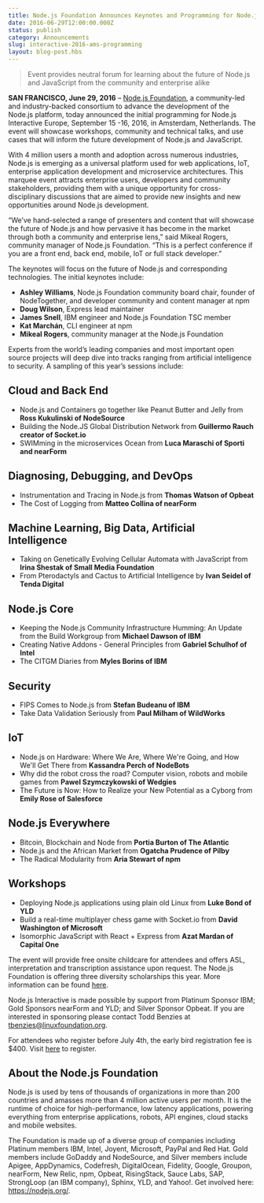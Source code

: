 ```yaml
---
title: Node.js Foundation Announces Keynotes and Programming for Node.js Interactive Europe
date: 2016-06-29T12:00:00.000Z
status: publish
category: Announcements
slug: interactive-2016-ams-programming
layout: blog-post.hbs
---
```


> Event provides neutral forum for learning about the future of Node.js and JavaScript from the community and enterprise alike

**SAN FRANCISCO, June 29, 2016** – [Node.js Foundation](https://foundation.nodejs.org/), a community-led and industry-backed consortium to advance the development of the Node.js platform, today announced the initial programming for Node.js Interactive Europe, September 15 -16, 2016, in Amsterdam, Netherlands. The event will showcase workshops, community and technical talks, and use cases that will inform the future development of Node.js and JavaScript.

With 4 million users a month and adoption across numerous industries, Node.js is emerging as a universal platform used for web applications, IoT, enterprise application development and microservice architectures. This marquee event attracts enterprise users, developers and community stakeholders, providing them with a unique opportunity for cross-disciplinary discussions that are aimed to provide new insights and new opportunities around Node.js development.

“We’ve hand-selected a range of presenters and content that will showcase the future of Node.js and how pervasive it has become in the market through both a community and enterprise lens,” said Mikeal Rogers, community manager of Node.js Foundation. “This is a perfect conference if you are a front end, back end, mobile, IoT or full stack developer.”

The keynotes will focus on the future of Node.js and corresponding technologies. The initial keynotes include:

* **Ashley Williams**, Node.js Foundation community board chair, founder of NodeTogether, and developer community and content manager at npm
* **Doug Wilson**, Express lead maintainer
* **James Snell**, IBM engineer and Node.js Foundation TSC member
* **Kat Marchán**, CLI engineer at npm
* **Mikeal Rogers**, community manager at the Node.js Foundation

Experts from the world’s leading companies and most important open source projects will deep dive into tracks ranging from artificial intelligence to security. A sampling of this year’s sessions include:

## Cloud and Back End

* Node.js and Containers go together like Peanut Butter and Jelly from **Ross Kukulinski of NodeSource**
* Building the Node.JS Global Distribution Network from **Guillermo Rauch creator of Socket.io**
* SWIMming in the microservices Ocean from **Luca Maraschi of Sporti and nearForm**

## Diagnosing, Debugging, and DevOps

* Instrumentation and Tracing in Node.js from **Thomas Watson of Opbeat**
* The Cost of Logging from **Matteo Collina of nearForm**

## Machine Learning, Big Data, Artificial Intelligence

* Taking on Genetically Evolving Cellular Automata with JavaScript from **Irina Shestak of Small Media Foundation**
* From Pterodactyls and Cactus to Artificial Intelligence by **Ivan Seidel of Tenda Digital**

## Node.js Core

* Keeping the Node.js Community Infrastructure Humming: An Update from the Build Workgroup from **Michael Dawson of IBM**
* Creating Native Addons - General Principles from **Gabriel Schulhof of Intel**
* The CITGM Diaries from **Myles Borins of IBM**

## Security

* FIPS Comes to Node.js from **Stefan Budeanu of IBM**
* Take Data Validation Seriously from **Paul Milham of WildWorks**

## IoT

* Node.js on Hardware: Where We Are, Where We're Going, and How We'll Get There from **Kassandra Perch of NodeBots**
* Why did the robot cross the road? Computer vision, robots and mobile games from **Pawel Szymczykowski of Wedgies**
* The Future is Now: How to Realize your New Potential as a Cyborg from **Emily Rose of Salesforce**

## Node.js Everywhere

* Bitcoin, Blockchain and Node from **Portia Burton of The Atlantic**
* Node.js and the African Market from **Ogatcha Prudence of Pilby**
* The Radical Modularity from **Aria Stewart of npm**

## Workshops

* Deploying Node.js applications using plain old Linux from **Luke Bond of YLD**
* Build a real-time multiplayer chess game with Socket.io from **David Washington of Microsoft**
* Isomorphic JavaScript with React + Express from **Azat Mardan of Capital One**

The event will provide free onsite childcare for attendees and offers ASL, interpretation and transcription assistance upon request. The Node.js Foundation is offering three diversity scholarships this year. More information can be found [here](http://events.linuxfoundation.org/events/node-interactive-europe/attend/diversity-scholarship).

Node.js Interactive is made possible by support from Platinum Sponsor IBM; Gold Sponsors nearForm and YLD; and Silver Sponsor Opbeat. If you are interested in sponsoring please contact Todd Benzies at tbenzies@linuxfoundation.org.

For attendees who register before July 4th, the early bird registration fee is $400. Visit [here](https://www.regonline.com/Register/Checkin.aspx?EventID=1811779) to register.

## About the Node.js Foundation

Node.js is used by tens of thousands of organizations in more than 200 countries and amasses more than 4 million active users per month. It is the runtime of choice for high-performance, low latency applications, powering everything from enterprise applications, robots, API engines, cloud stacks and mobile websites.

The Foundation is made up of a diverse group of companies including Platinum members IBM, Intel, Joyent, Microsoft, PayPal and Red Hat. Gold members include GoDaddy and NodeSource, and Silver members include Apigee, AppDynamics, Codefresh, DigitalOcean, Fidelity, Google, Groupon, nearForm, New Relic, npm, Opbeat, RisingStack, Sauce Labs, SAP, StrongLoop (an IBM company), Sphinx, YLD, and Yahoo!. Get involved here: <https://nodejs.org/>.
